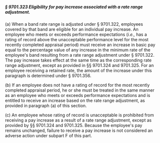 ##### § 9701.323 Eligibility for pay increase associated with a rate range adjustment. #####

(a) When a band rate range is adjusted under § 9701.322, employees covered by that band are eligible for an individual pay increase. An employee who meets or exceeds performance expectations (*i.e.,* has a rating of record above the unacceptable performance level for the most recently completed appraisal period) must receive an increase in basic pay equal to the percentage value of any increase in the minimum rate of the employee's band resulting from a rate range adjustment under § 9701.322. The pay increase takes effect at the same time as the corresponding rate range adjustment, except as provided in §§ 9701.324 and 9701.325. For an employee receiving a retained rate, the amount of the increase under this paragraph is determined under § 9701.356.

(b) If an employee does not have a rating of record for the most recently completed appraisal period, he or she must be treated in the same manner as an employee who meets or exceeds performance expectations and is entitled to receive an increase based on the rate range adjustment, as provided in paragraph (a) of this section.

(c) An employee whose rating of record is unacceptable is prohibited from receiving a pay increase as a result of a rate range adjustment, except as provided by §§ 9701.324 and 9701.325. Because the employee's pay remains unchanged, failure to receive a pay increase is not considered an adverse action under subpart F of this part.